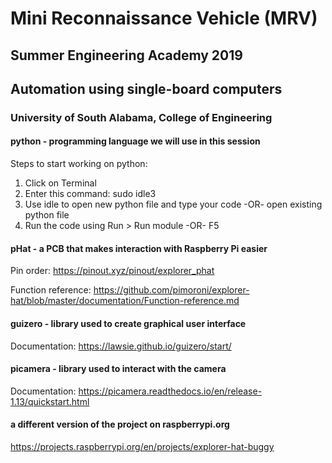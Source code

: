 # Mini Reconnaissance Vehicle (MRV)
## Summer Engineering Academy 2019
## Automation using single-board computers
### University of South Alabama, College of Engineering


#### python - programming language we will use in this session
Steps to start working on python: 
1. Click on Terminal
2. Enter this command:  sudo idle3
3. Use idle to open new python file and type your code -OR- open existing python file
4. Run the code using Run > Run module -OR- F5

#### pHat - a PCB that makes interaction with Raspberry Pi easier

Pin order:  https://pinout.xyz/pinout/explorer_phat

Function reference:   https://github.com/pimoroni/explorer-hat/blob/master/documentation/Function-reference.md

#### guizero - library used to create graphical user interface

Documentation:  https://lawsie.github.io/guizero/start/

#### picamera - library used to interact with the camera

Documentation: https://picamera.readthedocs.io/en/release-1.13/quickstart.html

#### a different version of the project on raspberrypi.org
https://projects.raspberrypi.org/en/projects/explorer-hat-buggy



